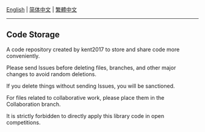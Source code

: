 [English](/README.md) | [简体中文](/README/zh-cn/README.md) | [繁體中文](/README/zh-tw/README.md)

---

## Code Storage

A code repository created by kent2017 to store and share code more conveniently.

Please send Issues before deleting files, branches, and other major changes to avoid random deletions.

If you delete things without sending Issues, you will be sanctioned.

For files related to collaborative work, please place them in the Collaboration branch.

It is strictly forbidden to directly apply this library code in open competitions.
